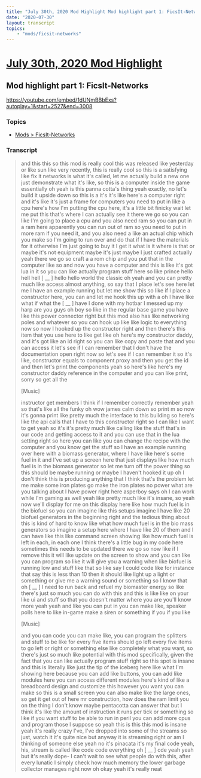 ```yaml
---
title: "July 30th, 2020 Mod Highlight Mod highlight part 1: FicsIt-Networks"
date: "2020-07-30"
layout: transcript
topics:
    - "mods/ficsit-networks"
---
```

# [July 30th, 2020 Mod Highlight](../2020-07-30.md)
## Mod highlight part 1: FicsIt-Networks
https://youtube.com/embed/1dUNmBBbExs?autoplay=1&start=2527&end=3008

### Topics
* [Mods > FicsIt-Networks](../topics/mods/ficsit-networks.md)

### Transcript

> and this this so this mod is really cool this was released like yesterday or like sun like very recently, this is really cool so this is a satisfying like fix it networks is what it's called, let me actually build a new one just demonstrate what it's like, so this is a computer inside the game essentially oh yeah is this panna cotta's thing yeah exactly, no let's build it upside down so this is a it's it's like here's a computer right and it's like it's just a frame for computers you need to put in like a cpu here's how I'm putting the cpu here, it's a little bit finicky wait let me put this that's where I can actually see it there we go so you can like I'm going to place a cpu and you also need ram so you can put in a ram here apparently you can run out of ram so you need to put in more ram if you need it, and you also need a like an actual chip which you make so I'm going to run over and do that if I have the materials for it otherwise I'm just going to buy it I get it what is it where is that or maybe it's not equipment maybe it's just maybe I just crafted actually yeah there we go so craft a a rom chip and you put that in the computer like so and now you have a computer and this is like it's got lua in it so you can like actually program stuff here so like prince hello hell hell [ __ ] hello hello world the classic oh yeah and you can pretty much like access almost anything, so say that I place let's see here let me I have an example running but let me show this so like if I place a constructor here, you can and let me hook this up with a oh I have like what if what the [ __ ] have I done with my hotbar I messed up my harp are you guys oh boy so like in the regular base game you have like this power connector right but this mod also has like networking poles and whatever so you can hook up like like logic to everything now so now I hooked up the constructor right and then there's this item that you use here to like get like oh here's my constructor daddy, and it's got like an id right so you can like copy and paste that and you can access it let's see if I can remember that I don't have the documentation open right now so let's see if I can remember it so it's like, constructor equals to component.proxy and then you get the id and then let's print the components yeah so here's like here's my constructor daddy reference in the computer and you can like print, sorry so get all the
>
> [Music]
>
> instructor get members I think if I remember correctly remember yeah so that's like all the funky oh wow james calm down so print m so now it's gonna print like pretty much the interface to this building so here's like the api calls that I have to this constructor right so I can like I want to get yeah so it's it's pretty much like calling like the stuff that's in our code and getting access to it and you can use that in the lua setting right so here you can like you can change the recipe with the computer and you know get the stuff so I have an example running over here with a biomass generator, where I have like here's some fuel in it and I've set up a screen here that just displays like how much fuel is in the biomass generator so let me turn off the power thing so this should be maybe running or maybe I haven't hooked it up oh I don't think this is producing anything that I think that's the problem let me make some iron plates go make the iron plates no power what are you talking about I have power right here asperboy says oh I can work while I'm gaming as well yeah like pretty much like it's insane, so yeah now we'll display for me on this display here like how much fuel is in the biofuel so you can imagine like this setups imagine I have like 20 biofuel generators in the beginning right and the tedious thing about this is kind of hard to know like what how much fuel is in the bio mass generators so imagine a setup here where I have like 20 of them and I can have like this like command screen showing like how much fuel is left in each, in each one I think there's a little bug in my code here sometimes this needs to be updated there we go so now like if I remove this it will like update on the screen to show and you can like you can program so like it will give you a warning when like biofuel is running low and stuff like that so like say I could code like for instance that say this is less than 10 then it should like light up a light or something or give me a warning sound or something so I know that oh [ __ ] I need to run back and refuel my biomaster energy so like there's just so much you can do with this and this is like like on your like ui and stuff so that you doesn't matter where you are you'll know more yeah yeah and like you can put in you can make like, speaker polls here to like in-game make a siren or something if you if you like
>
> [Music]
>
> and you can code you can make like, you can program the splitters and stuff to be like for every five items should go left every five items to go left or right or something else like completely what you want, so there's just so much like potential with this mod specifically, given the fact that you can like actually program stuff right so this spot is insane and this is literally like just the tip of the iceberg here like what I'm showing here because you can add like buttons, you can add like modules here you can access different modules here's kind of like a breadboard design and customize this however you want you can make so this is a small screen you can also make like the large ones, so get it get out of here mr construction, how does the ram limit you on the thing I don't know maybe pentacotta can answer that but I think it's like the amount of instruction it runs per tick or something so like if you want stuff to be able to run in peril you can add more cpus and program those I suppose so yeah this is this this mod is insane yeah it's really crazy I've, I've dropped into some of the streams so just, watch it it's quite nice but anyway it is streaming right or am I thinking of someone else yeah no it's pinacata it's my final code yeah, his, stream is called like code code everything oh [ __ ] cde yeah yeah but it's really dope- I can't wait to see what people do with this, after every lunatic I simply check how much memory the lower garbage collector manages right now oh okay yeah it's really neat
